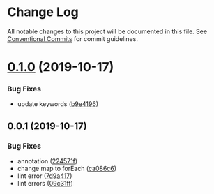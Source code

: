 # Change Log

All notable changes to this project will be documented in this file.
See [Conventional Commits](https://conventionalcommits.org) for commit guidelines.

# [0.1.0](https://gitssh.nativecode.net/opensource/tinyvault/compare/@nofrills/tinyvault@0.1.0-next.2...@nofrills/tinyvault@0.1.0) (2019-10-17)


### Bug Fixes

* update keywords ([b9e4196](https://gitssh.nativecode.net/opensource/tinyvault/commits/b9e4196d06ca3080b7c72de9fd458a7c0ea055fa))





## 0.0.1 (2019-10-17)


### Bug Fixes

* annotation ([224571f](https://gitssh.nativecode.net/opensource/tinyvault/commits/224571f9e91549643ed7aeeaea891a92ed91cc66))
* change map to forEach ([ca086c6](https://gitssh.nativecode.net/opensource/tinyvault/commits/ca086c6b4e22f24eccc2c4120e7824026859c621))
* lint error ([7d9a417](https://gitssh.nativecode.net/opensource/tinyvault/commits/7d9a417894f021edf6730bdf89f7e2b2162c1c7b))
* lint errors ([09c31ff](https://gitssh.nativecode.net/opensource/tinyvault/commits/09c31fff4b443b387ed72b3281adc8002e89cc35))
